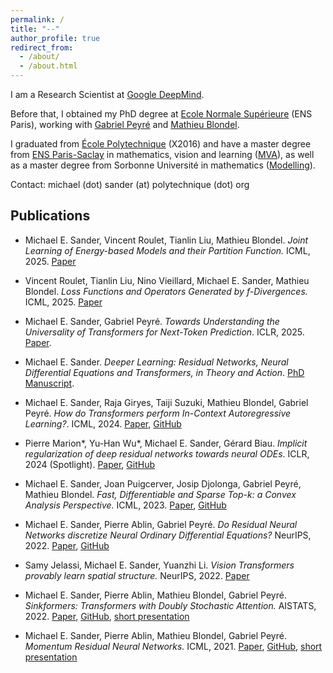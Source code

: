 ```yaml
---
permalink: /
title: "--"
author_profile: true
redirect_from: 
  - /about/
  - /about.html
---
```


I am a Research Scientist at [Google DeepMind](https://deepmind.google/).

Before that, I obtained my PhD degree at [Ecole Normale Supérieure](https://www.ens.psl.eu/en) (ENS Paris), working with [Gabriel Peyré](http://www.gpeyre.com/) and [Mathieu Blondel](https://mblondel.org/). 

I graduated from [École Polytechnique](https://www.polytechnique.edu/en) (X2016) and have a master degree from [ENS Paris-Saclay](https://ens-paris-saclay.fr/en) in mathematics, vision and learning ([MVA](https://www.master-mva.com/)), as well as a master degree from Sorbonne Université in mathematics ([Modelling](https://www.ip-paris.fr/education/masters/mention-mathematiques-appliquees-statistique/master-year-2-mathematical-modelling)).

Contact: michael (dot) sander (at) polytechnique (dot) org


Publications
---

- Michael E. Sander, Vincent Roulet, Tianlin Liu, Mathieu Blondel. *Joint Learning of Energy-based Models and their Partition Function.* ICML, 2025. [Paper](https://arxiv.org/abs/2501.18528)

- Vincent Roulet, Tianlin Liu, Nino Vieillard, Michael E. Sander, Mathieu Blondel. *Loss Functions and Operators Generated by f-Divergences.* ICML, 2025. [Paper](https://arxiv.org/abs/2501.18537)

- Michael E. Sander, Gabriel Peyré. *Towards Understanding the Universality of Transformers for Next-Token Prediction*. ICLR, 2025. [Paper](https://arxiv.org/abs/2410.03011).

- Michael E. Sander. *Deeper Learning: Residual Networks, Neural Differential Equations and Transformers, in Theory and Action*. [PhD Manuscript](https://michaelsdr.github.io/documents/Manuscript.pdf).

- Michael E. Sander, Raja Giryes, Taiji Suzuki, Mathieu Blondel, Gabriel Peyré. *How do Transformers perform In-Context Autoregressive Learning?*. ICML, 2024.  [Paper](https://arxiv.org/abs/2402.05787), [GitHub](https://github.com/michaelsdr/ical) 

- Pierre Marion*, Yu-Han Wu*, Michael E. Sander, Gérard Biau. *Implicit regularization of deep residual networks towards neural ODEs*. ICLR, 2024 (Spotlight). [Paper](https://arxiv.org/abs/2309.01213), [GitHub](https://github.com/michaelsdr/implicit-regularization-resnets-nodes)

- Michael E. Sander, Joan Puigcerver, Josip Djolonga, Gabriel Peyré, Mathieu Blondel. *Fast, Differentiable and Sparse Top-k: a Convex Analysis Perspective.* ICML, 2023. [Paper](https://arxiv.org/abs/2302.01425), [GitHub](https://github.com/google-research/google-research/tree/master/sparse_soft_topk)

- Michael E. Sander, Pierre Ablin, Gabriel Peyré. *Do Residual Neural Networks discretize Neural Ordinary Differential Equations?* NeurIPS, 2022. [Paper](https://arxiv.org/abs/2205.14612), [GitHub](https://github.com/michaelsdr/resnet_nodes)

- Samy Jelassi, Michael E. Sander, Yuanzhi Li. *Vision Transformers provably learn spatial structure.* NeurIPS, 2022. [Paper](https://arxiv.org/abs/2210.09221)

- Michael E. Sander, Pierre Ablin, Mathieu Blondel, Gabriel Peyré. *Sinkformers: Transformers with Doubly Stochastic Attention.* AISTATS, 2022. [Paper](https://arxiv.org/abs/2110.11773), [GitHub](https://github.com/michaelsdr/sinkformers), [short presentation](https://slideslive.com/38980517/sinkformers-transformers-with-doubly-stochastic-attention?ref=speaker-17920)

- Michael E. Sander, Pierre Ablin, Mathieu Blondel, Gabriel Peyré. *Momentum Residual Neural Networks.* ICML, 2021. [Paper](https://arxiv.org/abs/2102.07870), [GitHub](https://github.com/michaelsdr/momentumnet), [short presentation](https://www.youtube.com/watch?v=4PQR7ErASNo)

